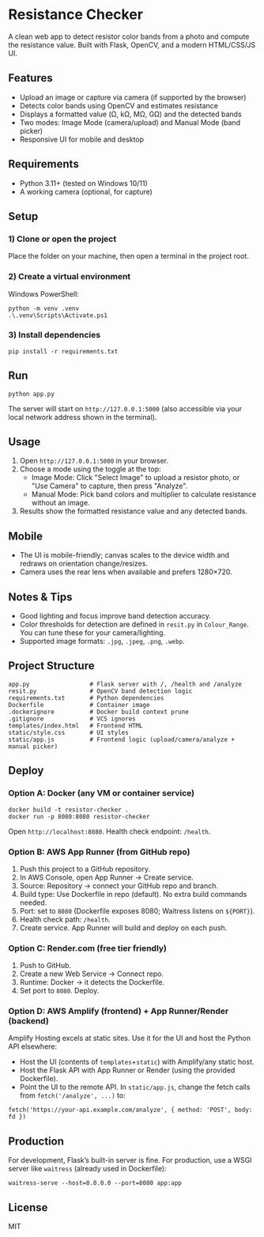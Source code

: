 # Resistance Checker

A clean web app to detect resistor color bands from a photo and compute the resistance value. Built with Flask, OpenCV, and a modern HTML/CSS/JS UI.

## Features
- Upload an image or capture via camera (if supported by the browser)
- Detects color bands using OpenCV and estimates resistance
- Displays a formatted value (Ω, kΩ, MΩ, GΩ) and the detected bands
- Two modes: Image Mode (camera/upload) and Manual Mode (band picker)
- Responsive UI for mobile and desktop

## Requirements
- Python 3.11+ (tested on Windows 10/11)
- A working camera (optional, for capture)

## Setup

### 1) Clone or open the project
Place the folder on your machine, then open a terminal in the project root.

### 2) Create a virtual environment
Windows PowerShell:
```
python -m venv .venv
.\.venv\Scripts\Activate.ps1
```

### 3) Install dependencies
```
pip install -r requirements.txt
```

## Run
```
python app.py
```
The server will start on `http://127.0.0.1:5000` (also accessible via your local network address shown in the terminal).

## Usage
1. Open `http://127.0.0.1:5000` in your browser.
2. Choose a mode using the toggle at the top:
   - Image Mode: Click "Select Image" to upload a resistor photo, or "Use Camera" to capture, then press "Analyze".
   - Manual Mode: Pick band colors and multiplier to calculate resistance without an image.
3. Results show the formatted resistance value and any detected bands.

## Mobile
- The UI is mobile-friendly; canvas scales to the device width and redraws on orientation change/resizes.
- Camera uses the rear lens when available and prefers 1280×720.

## Notes & Tips
- Good lighting and focus improve band detection accuracy.
- Color thresholds for detection are defined in `resit.py` in `Colour_Range`. You can tune these for your camera/lighting.
- Supported image formats: `.jpg`, `.jpeg`, `.png`, `.webp`.

## Project Structure
```
app.py                 # Flask server with /, /health and /analyze
resit.py               # OpenCV band detection logic
requirements.txt       # Python dependencies
Dockerfile             # Container image
.dockerignore          # Docker build context prune
.gitignore             # VCS ignores
templates/index.html   # Frontend HTML
static/style.css       # UI styles
static/app.js          # Frontend logic (upload/camera/analyze + manual picker)
```

## Deploy

### Option A: Docker (any VM or container service)
```
docker build -t resistor-checker .
docker run -p 8080:8080 resistor-checker
```
Open `http://localhost:8080`. Health check endpoint: `/health`.

### Option B: AWS App Runner (from GitHub repo)
1. Push this project to a GitHub repository.
2. In AWS Console, open App Runner → Create service.
3. Source: Repository → connect your GitHub repo and branch.
4. Build type: Use Dockerfile in repo (default). No extra build commands needed.
5. Port: set to `8080` (Dockerfile exposes 8080; Waitress listens on `${PORT}`).
6. Health check path: `/health`.
7. Create service. App Runner will build and deploy on each push.

### Option C: Render.com (free tier friendly)
1. Push to GitHub.
2. Create a new Web Service → Connect repo.
3. Runtime: Docker → it detects the Dockerfile.
4. Set port to `8080`. Deploy.

### Option D: AWS Amplify (frontend) + App Runner/Render (backend)
Amplify Hosting excels at static sites. Use it for the UI and host the Python API elsewhere:
- Host the UI (contents of `templates`+`static`) with Amplify/any static host.
- Host the Flask API with App Runner or Render (using the provided Dockerfile).
- Point the UI to the remote API. In `static/app.js`, change the fetch calls from `fetch('/analyze', ...)` to:
```
fetch('https://your-api.example.com/analyze', { method: 'POST', body: fd })
```

## Production
For development, Flask’s built-in server is fine. For production, use a WSGI server like `waitress` (already used in Dockerfile):
```
waitress-serve --host=0.0.0.0 --port=8080 app:app
```

## License
MIT
